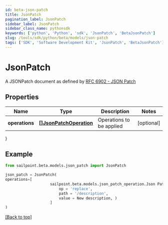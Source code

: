 ```yaml
---
id: beta-json-patch
title: JsonPatch
pagination_label: JsonPatch
sidebar_label: JsonPatch
sidebar_class_name: pythonsdk
keywords: ['python', 'Python', 'sdk', 'JsonPatch', 'BetaJsonPatch'] 
slug: /tools/sdk/python/beta/models/json-patch
tags: ['SDK', 'Software Development Kit', 'JsonPatch', 'BetaJsonPatch']
---
```


# JsonPatch

A JSONPatch document as defined by [RFC 6902 - JSON Patch](https://tools.ietf.org/html/rfc6902)

## Properties

Name | Type | Description | Notes
------------ | ------------- | ------------- | -------------
**operations** | [**[]JsonPatchOperation**](json-patch-operation) | Operations to be applied | [optional] 
}

## Example

```python
from sailpoint.beta.models.json_patch import JsonPatch

json_patch = JsonPatch(
operations=[
                    sailpoint.beta.models.json_patch_operation.Json Patch Operation(
                        op = 'replace', 
                        path = '/description', 
                        value = New description, )
                    ]
)

```
[[Back to top]](#) 

